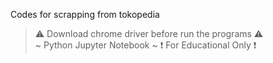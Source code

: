 Codes for scrapping from tokopedia
> ⚠ Download chrome driver before run the programs ⚠<br />
~ Python Jupyter Notebook ~
❗ For Educational Only ❗
